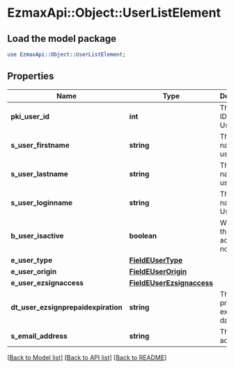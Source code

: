 # EzmaxApi::Object::UserListElement

## Load the model package
```perl
use EzmaxApi::Object::UserListElement;
```

## Properties
Name | Type | Description | Notes
------------ | ------------- | ------------- | -------------
**pki_user_id** | **int** | The unique ID of the User | 
**s_user_firstname** | **string** | The first name of the user | 
**s_user_lastname** | **string** | The last name of the user | 
**s_user_loginname** | **string** | The login name of the User. | 
**b_user_isactive** | **boolean** | Whether the User is active or not | 
**e_user_type** | [**FieldEUserType**](FieldEUserType.md) |  | 
**e_user_origin** | [**FieldEUserOrigin**](FieldEUserOrigin.md) |  | 
**e_user_ezsignaccess** | [**FieldEUserEzsignaccess**](FieldEUserEzsignaccess.md) |  | 
**dt_user_ezsignprepaidexpiration** | **string** | The eZsign prepaid expiration date | [optional] 
**s_email_address** | **string** | The email address. | 

[[Back to Model list]](../README.md#documentation-for-models) [[Back to API list]](../README.md#documentation-for-api-endpoints) [[Back to README]](../README.md)


